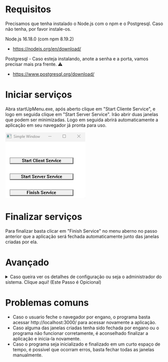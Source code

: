 # Requisitos

Precisamos que tenha instalado o Node.js com o npm e o Postgresql.
Caso não tenha, por favor instale-os.

Node.js 16.18.0 (com npm 8.19.2)

- https://nodejs.org/en/download/

Postgresql - Caso esteja instalando, anote a senha e a porta, vamos precisar mais pra frente. :warning:

- https://www.postgresql.org/download/

# Iniciar serviços

Abra startUpMenu.exe, após aberto clique em "Start Cliente Service", e logo em seguida clique em "Start Server Service". 
Irão abrir duas janelas que podem ser minimizadas. Logo em seguida abrirá automaticamente a aplicação em seu navegador já pronta para uso.

![](./img/service-window.png)

# Finalizar serviços

Para finalizar basta clicar em "Finish Service" no menu aberno no passo anterior que a aplicação será fechada automaticamente junto das janelas
criadas por ela. 

# Avançado
<details><summary> Caso queira ver os detalhes de configuração ou seja o administrador do sistema. Clique aqui! (Este Passo é Opicional) </summary>
Os passos abaixo não são necessarios caso o menu tenha sido iniciado corretamente. 
Recomendado apenas para programadores que queiram configurações adicionais a aplicação.

## Atualize

Caso já possua o npm instalado, certifique-se de atualizar o mesmo.
Abra o terminal e execute o seguinte comando:

```
npm install -g npm
```

## Agora vamos instalar as extensões do server e do cliente

Pelo terminal, navegue ate a pasta /server/ (cd server)
Execute o seguinte comando. Ele irá instalar todos os pacotes necessarios.

```
npm i
```

Ao termino e ainda pelo terminal
Volte à pasta raiz (cd ..) e entre na pasta client (cd client)
Execute o comando a seguir

```
npm i
```

## Configure o acesso ao Postgres

Precisamos fazer acesso ao banco através da nossa API.
Precisamos de algumas informações do banco instalado.

- {USER}: Usuario do seu banco. Padrão: postgres
- {PASSWORD}: A senha criada durante a configuração.
- {HOST}: O nome da maquina onde o banco está instalado, se for na mesma maquina, use localhost
- {PORT}: A porta configurada durante a instalação. Padrão: 5432
- {DATABASE}: O nome para a base de dados que desejar. Recomendamos catequese
- {SCHEMA}: O schema usado para as tabelas. Recomendamos catequese.

Em posse dessas informações, monte o endereço de acesso substituindo os campos chaves pelos seus dados de acesso. :heavy_check_mark:

DATABASE_URL=postgresql://{USER}:{PASSWORD}@{HOST}:{PORT}/{DATABASE}?schema={SCHEMA}

Exemplo:
DATABASE_URL="postgresql://postgres:1234@localhost:5432/catequese?schema=catequese"

Agora, navegue até a pasta /server/ e abra o arquivo .env, pode abrir com qualquer editor de texto.
No final desse arquivo, cole o endereço de acesso.
Salve e feche o editor de texto.

## Criar o banco

Com o acesso do banco configurado, vamos efetivamente criar a base de dados.
Para isso, pelo terminal, navegue até a pasta server (cd server) e execute os seguintes comandos:

```
yarn prisma generate
```

```
yarn prisma migrate dev
```

## Execute o Servidor

Pronto, tudo configurado, agora basta executar o servidor.
Ainda na pasta server, execute o comando:

```
yarn dev
```

:trophy: Pronto, servidor rodando.

## Execute a aplicação Catequese_Para_Adultos

Para abrir a aplicação, acesse a pasta /client e execute no terminal o comando:

```
yarn start
```

Por ultimo, caso não abra automaticamente, basta acessar http://localhost:3000/ para interagir com a aplicação.
</details>

# Problemas comuns

- Caso o usuario feche o navegador por engano, o programa basta acessar http://localhost:3000/ para acessar novamente a aplicação.
- Caso alguma das janelas criadas tenha sido fechada por engano ou o programa não funcionar corretamente, é aconselhado finalizar a aplicação e inicia-la novamente.
- Caso o programa seja inicializado e finalizado em um curto espaço de tempo, é possivel que ocorram erros, basta fechar todas as janelas manualmente.
